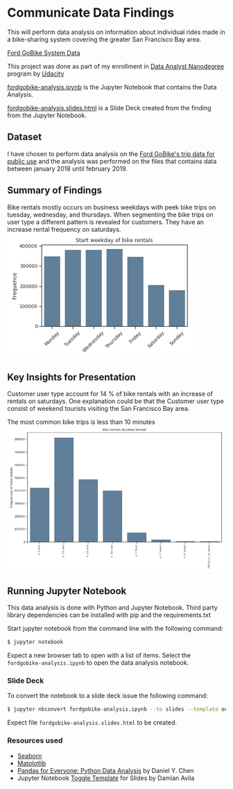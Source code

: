 # Communicate Data Findings

This will perform data analysis on information about individual rides made in a bike-sharing system covering the greater San Francisco Bay area.

[Ford GoBike System Data](https://www.google.com/url?q=https://www.fordgobike.com/system-data&sa=D&ust=1554231885608000)

This project was done as part of my enrollment in [Data Analyst Nanodegree](https://udacity.com/course/data-analyst-nanodegree--nd002) program by [Udacity](https://udacity.com/)

[fordgobike-analysis.ipynb](fordgobike-analysis.ipynb) is the Jupyter Notebook that contains the Data Analysis.

[fordgobike-analysis.slides.html](fordgobike-analysis.slides.html) is a Slide Deck created from the finding from the Jupyter Notebook.

## Dataset

I have chosen to perform data analysis on the [Ford GoBike's trip data for public use](https://www.fordgobike.com/system-data) 
and the analysis was performed on the files that contains data between january  2018 until february 2019.

## Summary of Findings

Bike rentals mostly occurs on business weekdays with peek bike trips on tuesday, wednesday, and thursdays.
When segmenting the bike trips on user type a different pattern is revealed for customers. They have an increase rental frequency on saturdays.
![Start weekday of bike rentals](images/weekday_bike.rentals.jpg)

## Key Insights for Presentation

Customer user type account for 14 % of bike rentals with an increase of rentals on saturdays. 
One explanation could be that the Customer user type consist of weekend tourists visiting the San Francisco Bay area.

The most common bike trips is less than 10 minutes
![Bike rentals duration binned](images/bike_rental_duration.jpg)

## Running Jupyter Notebook

This data analysis is done with Python and Jupyter Notebook. Third party library dependencies can be installed with pip and the requirements.txt

Start jupyter notebook from the command line with the following command:

```bash
$ jupyter notebook
```

Expect a new browser tab to open with a list of items.
Select the `fordgobike-analysis.ipynb` to open the data analysis notebook.  


### Slide Deck

To convert the notebook to a slide deck issue the following command:

```bash
$ jupyter nbconvert fordgobike-analysis.ipynb --to slides --template output_toggle.tpl --post serve
```

Expect file `fordgobike-analysis.slides.html` to be created.

### Resources used

* [Seaborn](https://seaborn.pydata.org/index.html)
* [Matplotlib](https://matplotlib.org)
* [Pandas for Everyone: Python Data Analysis](http://www.informit.com/store/pandas-for-everyone-python-data-analysis-9780134546933) by Daniel Y. Chen
* Jupyter Notebook [Toggle Template](http://www.damian.oquanta.info/posts/hide-the-input-cells-from-your-ipython-slides.html) for Slides by Damian Avila
